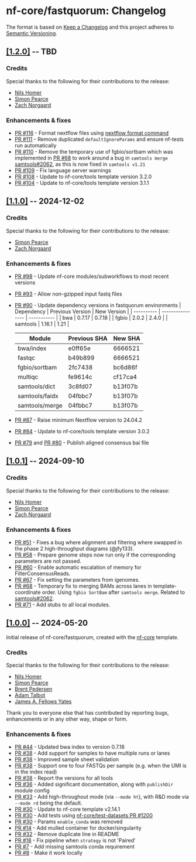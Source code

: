 # nf-core/fastquorum: Changelog

The format is based on [Keep a Changelog](https://keepachangelog.com/en/1.0.0/)
and this project adheres to [Semantic Versioning](https://semver.org/spec/v2.0.0.html).

## [[1.2.0]](https://github.com/nf-core/fastquorum/releases/tag/1.2.0) -- TBD

### Credits

Special thanks to the following for their contributions to the release:

- [Nils Homer](https://github.com/nh13)
- [Simon Pearce](https://github.com/SPPearce)
- [Zach Norgaard](https://github.com/znorgaard)

### Enhancements & fixes

- [PR #116](https://github.com/nf-core/fastquorum/pull/116) - Format nextflow files using [nextflow format command](https://github.com/nextflow-io/nextflow/pull/5908)
- [PR #111](https://github.com/nf-core/fastquorum/pull/111) - Remove duplicated `defaultIgnoreParams` and ensure nf-tests run automatically
- [PR #110](https://github.com/nf-core/fastquorum/pull/110) - Remove the temporary use of fgbio/sortbam which was implemented in [PR #68](https://github.com/nf-core/fastquorum/pull/68) to work around a bug in `samtools merge` [samtools#2062](https://github.com/samtools/samtools/pull/2062), as this is now fixed in `samtools v1.21`
- [PR #109](https://github.com/nf-core/fastquorum/pull/109) - Fix language server warnings
- [PR #108](https://github.com/nf-core/fastquorum/pull/108) - Update to nf-core/tools template version 3.2.0
- [PR #104](https://github.com/nf-core/fastquorum/pull/104) - Update to nf-core/tools template version 3.1.1

## [[1.1.0]](https://github.com/nf-core/fastquorum/releases/tag/1.1.0) -- 2024-12-02

### Credits

Special thanks to the following for their contributions to the release:

- [Simon Pearce](https://github.com/SPPearce)
- [Zach Norgaard](https://github.com/znorgaard)

### Enhancements & fixes

- [PR #98](https://github.com/nf-core/fastquorum/pull/98) - Update nf-core modules/subworkflows to most recent versions
- [PR #93](https://github.com/nf-core/fastquorum/pull/93) - Allow non-gzipped input fastq files
- [PR #90](https://github.com/nf-core/fastquorum/pull/90) - Update dependency versions in fastquorum environments
  | Dependency | Previous Version | New Version |
  | ---------- | ---------------- | ----------- |
  | bwa | 0.7.17 | 0.7.18 |
  | fgbio | 2.0.2 | 2.4.0 |
  | samtools | 1.16.1 | 1.21 |

  | Module         | Previous SHA | New SHA |
  | -------------- | ------------ | ------- |
  | bwa/index      | e0ff65e      | 6666521 |
  | fastqc         | b49b899      | 6666521 |
  | fgbio/sortbam  | 2fc7438      | bc6d86f |
  | multiqc        | fe9614c      | cf17ca4 |
  | samtools/dict  | 3c8fd07      | b13f07b |
  | samtools/faidx | 04fbbc7      | b13f07b |
  | samtools/merge | 04fbbc7      | b13f07b |

- [PR #87](https://github.com/nf-core/fastquorum/pull/87) - Raise minimum Nextflow version to 24.04.2
- [PR #84](https://github.com/nf-core/fastquorum/pull/84) - Update to nf-core/tools template version 3.0.2
- [PR #79](https://github.com/nf-core/fastquorum/pull/79) and [PR #80](https://github.com/nf-core/fastquorum/pull/80) - Publish aligned consensus bai file

## [[1.0.1]](https://github.com/nf-core/fastquorum/releases/tag/1.0.1) -- 2024-09-10

### Credits

Special thanks to the following for their contributions to the release:

- [Nils Homer](https://github.com/nh13)
- [Simon Pearce](https://github.com/SPPearce)
- [Zach Norgaard](https://github.com/znorgaard)

### Enhancements & fixes

- [PR #51](https://github.com/nf-core/fastquorum/pull/51) - Fixes a bug where alignment and filtering where swapped in the phase 2 high-throughput diagrams (@jfy133).
- [PR #58](https://github.com/nf-core/fastquorum/pull/58) - Prepare genome steps now run only if the corresponding parameters are not passed.
- [PR #60](https://github.com/nf-core/fastquorum/pull/60) - Enable automatic escalation of memory for FilterConsensusReads.
- [PR #67](https://github.com/nf-core/fastquorum/pull/67) - Fix setting the parameters from igenomes.
- [PR #68](https://github.com/nf-core/fastquorum/pull/68) - Temporary fix to merging BAMs across lanes in template-coordinate order. Using `fgbio SortBam` after `samtools merge`. Related to [samtools#2062](https://github.com/samtools/samtools/pull/2062).
- [PR #71](https://github.com/nf-core/fastquorum/pull/71) - Add stubs to all local modules.

## [[1.0.0]](https://github.com/nf-core/fastquorum/releases/tag/1.0.0) -- 2024-05-20

Initial release of nf-core/fastquorum, created with the [nf-core](https://nf-co.re/) template.

### Credits

Special thanks to the following for their contributions to the release:

- [Nils Homer](https://github.com/nh13)
- [Simon Pearce](https://github.com/SPPearce)
- [Brent Pedersen](https://github.com/brentp)
- [Adam Talbot](https://github.com/adamrtalbot)
- [James A. Fellows Yates](https://github.com/jfy133)

Thank you to everyone else that has contributed by reporting bugs, enhancements or in any other way, shape or form.

### Enhancements & fixes

- [PR #44](https://github.com/nf-core/fastquorum/pull/38) - Updated bwa index to version 0.7.18
- [PR #38](https://github.com/nf-core/fastquorum/pull/38) - Add support for samples to have multiple runs or lanes
- [PR #38](https://github.com/nf-core/fastquorum/pull/38) - Improved sample sheet validation
- [PR #38](https://github.com/nf-core/fastquorum/pull/38) - Support one to four FASTQs per sample (e.g. when the UMI is in the index read)
- [PR #38](https://github.com/nf-core/fastquorum/pull/38) - Report the versions for all tools
- [PR #36](https://github.com/nf-core/fastquorum/pull/36) - Added significant documentation, along with `publishDir` module config
- [PR #33](https://github.com/nf-core/fastquorum/pull/33) - Add high-throughout mode (via `--mode ht`), with R&D mode via `--mode rd` being the default.
- [PR #30](https://github.com/nf-core/fastquorum/pull/30) - Update to nf-core template v2.14.1
- [PR #30](https://github.com/nf-core/fastquorum/pull/30) - Add tests using [nf-core/test-datasets PR #1200](https://github.com/nf-core/test-datasets/pull/1200)
- [PR #30](https://github.com/nf-core/fastquorum/pull/30) - Params `enable_conda` was removed
- [PR #14](https://github.com/nf-core/fastquorum/pull/14) - Add mulled container for docker/singularity
- [PR #32](https://github.com/nf-core/fastquorum/pull/32) - Remove duplicate line in README
- [PR #18](https://github.com/nf-core/fastquorum/pull/18) - Fix pipeline when `strategy` is not 'Paired'
- [PR #7](https://github.com/nf-core/fastquorum/pull/7) - Add missing samtools conda requirement
- [PR #8](https://github.com/nf-core/fastquorum/pull/8) - Make it work locally
